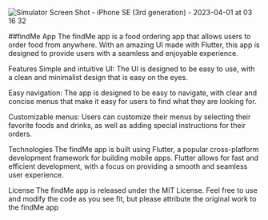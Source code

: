 
![Simulator Screen Shot - iPhone SE (3rd generation) - 2023-04-01 at 03 16 32](https://user-images.githubusercontent.com/56641192/229261832-841e4851-e48c-4074-a1c0-f0a5a5281523.png)





##findMe 
App
The findMe app is a food ordering app that allows users to order food from anywhere. With an amazing UI made with Flutter, this app is designed to provide users with a seamless and enjoyable experience.

Features
Simple and intuitive UI: The UI is designed to be easy to use, with a clean and minimalist design that is easy on the eyes.

Easy navigation: The app is designed to be easy to navigate, with clear and concise menus that make it easy for users to find what they are looking for.

Customizable menus: Users can customize their menus by selecting their favorite foods and drinks, as well as adding special instructions for their orders.


Technologies
The findMe app is built using Flutter, a popular cross-platform development framework for building mobile apps. Flutter allows for fast and efficient development, with a focus on providing a smooth and seamless user experience.



License
The findMe app is released under the MIT License. Feel free to use and modify the code as you see fit, but please attribute the original work to the findMe app
